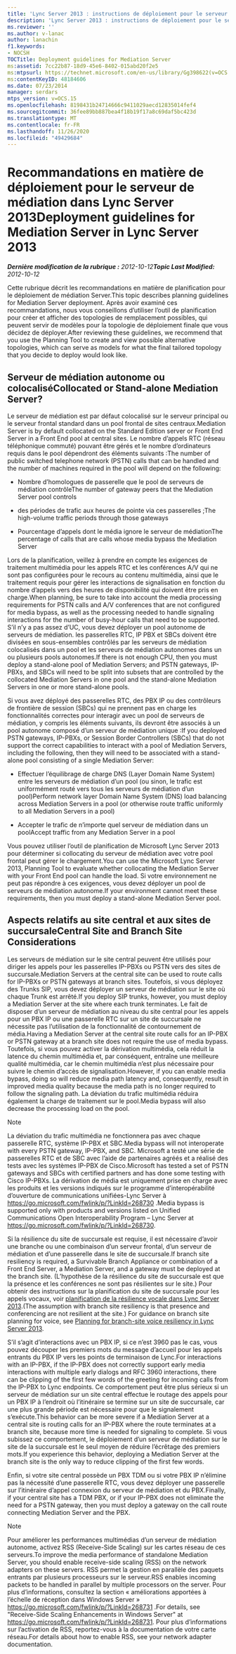 ```yaml
---
title: 'Lync Server 2013 : instructions de déploiement pour le serveur de médiation'
description: 'Lync Server 2013 : instructions de déploiement pour le serveur de médiation.'
ms.reviewer: ''
ms.author: v-lanac
author: lanachin
f1.keywords:
- NOCSH
TOCTitle: Deployment guidelines for Mediation Server
ms:assetid: 7cc22b87-18d9-45e6-8402-015abd20f2e5
ms:mtpsurl: https://technet.microsoft.com/en-us/library/Gg398622(v=OCS.15)
ms:contentKeyID: 48184606
ms.date: 07/23/2014
manager: serdars
mtps_version: v=OCS.15
ms.openlocfilehash: 8198431b24714666c9411029aecd12835014fef4
ms.sourcegitcommit: 36fee89bb887bea4f18b19f17a8c69daf5bc423d
ms.translationtype: MT
ms.contentlocale: fr-FR
ms.lasthandoff: 11/26/2020
ms.locfileid: "49429684"
---
```

# <a name="deployment-guidelines-for-mediation-server-in-lync-server-2013"></a><span data-ttu-id="96bbc-103">Recommandations en matière de déploiement pour le serveur de médiation dans Lync Server 2013</span><span class="sxs-lookup"><span data-stu-id="96bbc-103">Deployment guidelines for Mediation Server in Lync Server 2013</span></span>

<div data-xmlns="http://www.w3.org/1999/xhtml">

<div class="topic" data-xmlns="http://www.w3.org/1999/xhtml" data-msxsl="urn:schemas-microsoft-com:xslt" data-cs="https://msdn.microsoft.com/">

<div data-asp="https://msdn2.microsoft.com/asp">



</div>

<div id="mainSection">

<div id="mainBody"><span data-ttu-id="96bbc-104">

<span> </span></span><span class="sxs-lookup"><span data-stu-id="96bbc-104">

<span> </span></span></span>

<span data-ttu-id="96bbc-105">_**Dernière modification de la rubrique :** 2012-10-12_</span><span class="sxs-lookup"><span data-stu-id="96bbc-105">_**Topic Last Modified:** 2012-10-12_</span></span>

<span data-ttu-id="96bbc-106">Cette rubrique décrit les recommandations en matière de planification pour le déploiement de médiation Server.</span><span class="sxs-lookup"><span data-stu-id="96bbc-106">This topic describes planning guidelines for Mediation Server deployment.</span></span> <span data-ttu-id="96bbc-107">Après avoir examiné ces recommandations, nous vous conseillons d’utiliser l’outil de planification pour créer et afficher des topologies de remplacement possibles, qui peuvent servir de modèles pour la topologie de déploiement finale que vous décidez de déployer.</span><span class="sxs-lookup"><span data-stu-id="96bbc-107">After reviewing these guidelines, we recommend that you use the Planning Tool to create and view possible alternative topologies, which can serve as models for what the final tailored topology that you decide to deploy would look like.</span></span>

<div>

## <a name="collocated-or-stand-alone-mediation-server"></a><span data-ttu-id="96bbc-108">Serveur de médiation autonome ou colocalisé</span><span class="sxs-lookup"><span data-stu-id="96bbc-108">Collocated or Stand-alone Mediation Server?</span></span>

<span data-ttu-id="96bbc-109">Le serveur de médiation est par défaut colocalisé sur le serveur principal ou le serveur frontal standard dans un pool frontal de sites centraux.</span><span class="sxs-lookup"><span data-stu-id="96bbc-109">Mediation Server is by default collocated on the Standard Edition server or Front End Server in a Front End pool at central sites.</span></span> <span data-ttu-id="96bbc-110">Le nombre d’appels RTC (réseau téléphonique commuté) pouvant être gérés et le nombre d’ordinateurs requis dans le pool dépendront des éléments suivants :</span><span class="sxs-lookup"><span data-stu-id="96bbc-110">The number of public switched telephone network (PSTN) calls that can be handled and the number of machines required in the pool will depend on the following:</span></span>

  - <span data-ttu-id="96bbc-111">Nombre d’homologues de passerelle que le pool de serveurs de médiation contrôle</span><span class="sxs-lookup"><span data-stu-id="96bbc-111">The number of gateway peers that the Mediation Server pool controls</span></span>

  - <span data-ttu-id="96bbc-112">des périodes de trafic aux heures de pointe via ces passerelles ;</span><span class="sxs-lookup"><span data-stu-id="96bbc-112">The high-volume traffic periods through those gateways</span></span>

  - <span data-ttu-id="96bbc-113">Pourcentage d’appels dont le média ignore le serveur de médiation</span><span class="sxs-lookup"><span data-stu-id="96bbc-113">The percentage of calls that are calls whose media bypass the Mediation Server</span></span>

<span data-ttu-id="96bbc-114">Lors de la planification, veillez à prendre en compte les exigences de traitement multimédia pour les appels RTC et les conférences A/V qui ne sont pas configurées pour le recours au contenu multimédia, ainsi que le traitement requis pour gérer les interactions de signalisation en fonction du nombre d’appels vers des heures de disponibilité qui doivent être pris en charge.</span><span class="sxs-lookup"><span data-stu-id="96bbc-114">When planning, be sure to take into account the media processing requirements for PSTN calls and A/V conferences that are not configured for media bypass, as well as the processing needed to handle signaling interactions for the number of busy-hour calls that need to be supported.</span></span> <span data-ttu-id="96bbc-115">S’il n’y a pas assez d’UC, vous devez déployer un pool autonome de serveurs de médiation. les passerelles RTC, IP PBX et SBCs doivent être divisées en sous-ensembles contrôlés par les serveurs de médiation colocalisés dans un pool et les serveurs de médiation autonomes dans un ou plusieurs pools autonomes.</span><span class="sxs-lookup"><span data-stu-id="96bbc-115">If there is not enough CPU, then you must deploy a stand-alone pool of Mediation Servers; and PSTN gateways, IP-PBXs, and SBCs will need to be split into subsets that are controlled by the collocated Mediation Servers in one pool and the stand-alone Mediation Servers in one or more stand-alone pools.</span></span>

<span data-ttu-id="96bbc-116">Si vous avez déployé des passerelles RTC, des PBX IP ou des contrôleurs de frontière de session (SBCs) qui ne prennent pas en charge les fonctionnalités correctes pour interagir avec un pool de serveurs de médiation, y compris les éléments suivants, ils devront être associés à un pool autonome composé d’un serveur de médiation unique :</span><span class="sxs-lookup"><span data-stu-id="96bbc-116">If you deployed PSTN gateways, IP-PBXs, or Session Border Controllers (SBCs) that do not support the correct capabilities to interact with a pool of Mediation Servers, including the following, then they will need to be associated with a stand-alone pool consisting of a single Mediation Server:</span></span>

  - <span data-ttu-id="96bbc-117">Effectuer l’équilibrage de charge DNS (Layer Domain Name System) entre les serveurs de médiation d’un pool (ou sinon, le trafic est uniformément routé vers tous les serveurs de médiation d’un pool)</span><span class="sxs-lookup"><span data-stu-id="96bbc-117">Perform network layer Domain Name System (DNS) load balancing across Mediation Servers in a pool (or otherwise route traffic uniformly to all Mediation Servers in a pool)</span></span>

  - <span data-ttu-id="96bbc-118">Accepter le trafic de n’importe quel serveur de médiation dans un pool</span><span class="sxs-lookup"><span data-stu-id="96bbc-118">Accept traffic from any Mediation Server in a pool</span></span>

<span data-ttu-id="96bbc-119">Vous pouvez utiliser l’outil de planification de Microsoft Lync Server 2013 pour déterminer si collocating du serveur de médiation avec votre pool frontal peut gérer le chargement.</span><span class="sxs-lookup"><span data-stu-id="96bbc-119">You can use the Microsoft Lync Server 2013, Planning Tool to evaluate whether collocating the Mediation Server with your Front End pool can handle the load.</span></span> <span data-ttu-id="96bbc-120">Si votre environnement ne peut pas répondre à ces exigences, vous devez déployer un pool de serveurs de médiation autonome.</span><span class="sxs-lookup"><span data-stu-id="96bbc-120">If your environment cannot meet these requirements, then you must deploy a stand-alone Mediation Server pool.</span></span>

</div>

<div>

## <a name="central-site-and-branch-site-considerations"></a><span data-ttu-id="96bbc-121">Aspects relatifs au site central et aux sites de succursale</span><span class="sxs-lookup"><span data-stu-id="96bbc-121">Central Site and Branch Site Considerations</span></span>

<span data-ttu-id="96bbc-122">Les serveurs de médiation sur le site central peuvent être utilisés pour diriger les appels pour les passerelles IP-PBXs ou PSTN vers des sites de succursale.</span><span class="sxs-lookup"><span data-stu-id="96bbc-122">Mediation Servers at the central site can be used to route calls for IP-PBXs or PSTN gateways at branch sites.</span></span> <span data-ttu-id="96bbc-123">Toutefois, si vous déployez des Trunks SIP, vous devez déployer un serveur de médiation sur le site où chaque Trunk est arrêté.</span><span class="sxs-lookup"><span data-stu-id="96bbc-123">If you deploy SIP trunks, however, you must deploy a Mediation Server at the site where each trunk terminates.</span></span> <span data-ttu-id="96bbc-124">Le fait de disposer d’un serveur de médiation au niveau du site central pour les appels pour un PBX IP ou une passerelle RTC sur un site de succursale ne nécessite pas l’utilisation de la fonctionnalité de contournement de média.</span><span class="sxs-lookup"><span data-stu-id="96bbc-124">Having a Mediation Server at the central site route calls for an IP-PBX or PSTN gateway at a branch site does not require the use of media bypass.</span></span> <span data-ttu-id="96bbc-125">Toutefois, si vous pouvez activer la dérivation multimédia, cela réduit la latence du chemin multimédia et, par conséquent, entraîne une meilleure qualité multimédia, car le chemin multimédia n’est plus nécessaire pour suivre le chemin d’accès de signalisation.</span><span class="sxs-lookup"><span data-stu-id="96bbc-125">However, if you can enable media bypass, doing so will reduce media path latency and, consequently, result in improved media quality because the media path is no longer required to follow the signaling path.</span></span> <span data-ttu-id="96bbc-126">La déviation du trafic multimédia réduira également la charge de traitement sur le pool.</span><span class="sxs-lookup"><span data-stu-id="96bbc-126">Media bypass will also decrease the processing load on the pool.</span></span>

<div>


> [!NOTE]  
> <span data-ttu-id="96bbc-127">La déviation du trafic multimédia ne fonctionnera pas avec chaque passerelle RTC, système IP-PBX et SBC.</span><span class="sxs-lookup"><span data-stu-id="96bbc-127">Media bypass will not interoperate with every PSTN gateway, IP-PBX, and SBC.</span></span> <span data-ttu-id="96bbc-128">Microsoft a testé une série de passerelles RTC et de SBC avec l’aide de partenaires agréés et a réalisé des tests avec les systèmes IP-PBX de Cisco.</span><span class="sxs-lookup"><span data-stu-id="96bbc-128">Microsoft has tested a set of PSTN gateways and SBCs with certified partners and has done some testing with Cisco IP-PBXs.</span></span> <span data-ttu-id="96bbc-129">La dérivation de média est uniquement prise en charge avec les produits et les versions indiqués sur le programme d’interopérabilité d’ouverture de communications unifiées-Lync Server à <A href="https://go.microsoft.com/fwlink/p/?linkid=268730">https://go.microsoft.com/fwlink/p/?LinkId=268730</A> .</span><span class="sxs-lookup"><span data-stu-id="96bbc-129">Media bypass is supported only with products and versions listed on Unified Communications Open Interoperability Program – Lync Server at <A href="https://go.microsoft.com/fwlink/p/?linkid=268730">https://go.microsoft.com/fwlink/p/?LinkId=268730</A>.</span></span>



</div>

<span data-ttu-id="96bbc-130">Si la résilience du site de succursale est requise, il est nécessaire d’avoir une branche ou une combinaison d’un serveur frontal, d’un serveur de médiation et d’une passerelle dans le site de succursale.</span><span class="sxs-lookup"><span data-stu-id="96bbc-130">If branch site resiliency is required, a Survivable Branch Appliance or combination of a Front End Server, a Mediation Server, and a gateway must be deployed at the branch site.</span></span> <span data-ttu-id="96bbc-131">(L’hypothèse de la résilience du site de succursale est que la présence et les conférences ne sont pas résilientes sur le site.) Pour obtenir des instructions sur la planification du site de succursale pour les appels vocaux, voir [planification de la résilience vocale dans Lync Server 2013](lync-server-2013-planning-for-branch-site-voice-resiliency.md).</span><span class="sxs-lookup"><span data-stu-id="96bbc-131">(The assumption with branch site resiliency is that presence and conferencing are not resilient at the site.) For guidance on branch site planning for voice, see [Planning for branch-site voice resiliency in Lync Server 2013](lync-server-2013-planning-for-branch-site-voice-resiliency.md).</span></span>

<span data-ttu-id="96bbc-132">S’il s’agit d’interactions avec un PBX IP, si ce n’est 3960 pas le cas, vous pouvez découper les premiers mots du message d’accueil pour les appels entrants du PBX IP vers les points de terminaison de Lync.</span><span class="sxs-lookup"><span data-stu-id="96bbc-132">For interactions with an IP-PBX, if the IP-PBX does not correctly support early media interactions with multiple early dialogs and RFC 3960 interactions, there can be clipping of the first few words of the greeting for incoming calls from the IP-PBX to Lync endpoints.</span></span> <span data-ttu-id="96bbc-133">Ce comportement peut être plus sérieux si un serveur de médiation sur un site central effectue le routage des appels pour un PBX IP à l’endroit où l’itinéraire se termine sur un site de succursale, car une plus grande période est nécessaire pour que le signalement s’exécute.</span><span class="sxs-lookup"><span data-stu-id="96bbc-133">This behavior can be more severe if a Mediation Server at a central site is routing calls for an IP-PBX where the route terminates at a branch site, because more time is needed for signaling to complete.</span></span> <span data-ttu-id="96bbc-134">Si vous subissez ce comportement, le déploiement d’un serveur de médiation sur le site de la succursale est le seul moyen de réduire l’écrêtage des premiers mots.</span><span class="sxs-lookup"><span data-stu-id="96bbc-134">If you experience this behavior, deploying a Mediation Server at the branch site is the only way to reduce clipping of the first few words.</span></span>

<span data-ttu-id="96bbc-135">Enfin, si votre site central possède un PBX TDM ou si votre PBX IP n’élimine pas la nécessité d’une passerelle RTC, vous devez déployer une passerelle sur l’itinéraire d’appel connexion du serveur de médiation et du PBX.</span><span class="sxs-lookup"><span data-stu-id="96bbc-135">Finally, if your central site has a TDM PBX, or if your IP-PBX does not eliminate the need for a PSTN gateway, then you must deploy a gateway on the call route connecting Mediation Server and the PBX.</span></span>

<div>


> [!NOTE]  
> <span data-ttu-id="96bbc-136">Pour améliorer les performances multimédias d’un serveur de médiation autonome, activez RSS (Receive-Side Scaling) sur les cartes réseau de ces serveurs.</span><span class="sxs-lookup"><span data-stu-id="96bbc-136">To improve the media performance of standalone Mediation Server, you should enable receive-side scaling (RSS) on the network adapters on these servers.</span></span> <span data-ttu-id="96bbc-137">RSS permet la gestion en parallèle des paquets entrants par plusieurs processeurs sur le serveur.</span><span class="sxs-lookup"><span data-stu-id="96bbc-137">RSS enables incoming packets to be handled in parallel by multiple processors on the server.</span></span> <span data-ttu-id="96bbc-138">Pour plus d’informations, consultez la section « améliorations apportées à l’échelle de réception dans Windows Server » <A href="https://go.microsoft.com/fwlink/p/?linkid=268731">https://go.microsoft.com/fwlink/p/?LinkId=268731</A> .</span><span class="sxs-lookup"><span data-stu-id="96bbc-138">For details, see "Receive-Side Scaling Enhancements in Windows Server" at <A href="https://go.microsoft.com/fwlink/p/?linkid=268731">https://go.microsoft.com/fwlink/p/?LinkId=268731</A>.</span></span> <span data-ttu-id="96bbc-139">Pour plus d’informations sur l’activation de RSS, reportez-vous à la documentation de votre carte réseau.</span><span class="sxs-lookup"><span data-stu-id="96bbc-139">For details about how to enable RSS, see your network adapter documentation.</span></span>



<span data-ttu-id="96bbc-140"></div>

</div>

</div>

<span> </span>

</div>

</div>

</span><span class="sxs-lookup"><span data-stu-id="96bbc-140"></div>

</div>

</div>

<span> </span>

</div>

</div>

</span></span></div>

